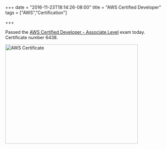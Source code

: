 +++
date = "2016-11-23T18:14:26-08:00"
title = "AWS Certified Developer"
tags = ["AWS","Certification"]

+++

Passed the [AWS Certified Developer - Associate Level](https://aws.amazon.com/certification/certified-developer-associate/) exam today.  Certificate number 6438.

<img src="/img/aws_adev_6438.png" alt="AWS Certificate" style="width:420px;height:315px;">
